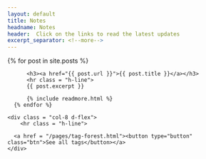 ```yaml
---
layout: default
title: Notes
headname: Notes
header:  Click on the links to read the latest updates
excerpt_separator: <!--more-->
---
```


<div class = "container justify-content-center">
  <div class="row">
    <div class= "col-1">
    </div>

  <div class="col-lg-auto">
      {% for post in site.posts %}

          <h3><a href="{{ post.url }}">{{ post.title }}</a></h3>
          <hr class = "h-line">
          {{ post.excerpt }}

          {% include readmore.html %}
      {% endfor %}

   </div>
  </div>

  <div class = "row">
    <div class= "col-1">
    </div>

<!-- See all tags button -->
    <div class = "col-8 d-flex">
        <hr class = "h-line">

      <a href = "/pages/tag-forest.html"><button type="button" class="btn">See all tags</button></a>
    </div>
  </div>

  <div class= "col-2">
  </div>

  <div class= "col-2">
  </div>

</div>
